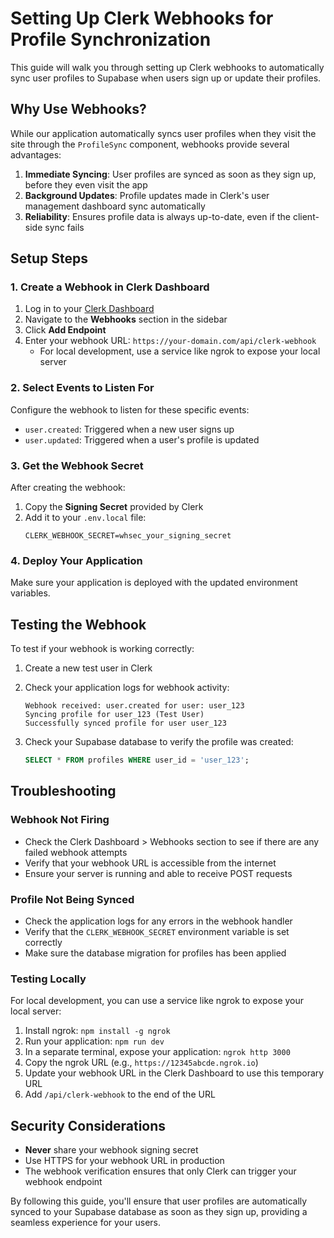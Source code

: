 # Setting Up Clerk Webhooks for Profile Synchronization

This guide will walk you through setting up Clerk webhooks to automatically sync user profiles to Supabase when users sign up or update their profiles.

## Why Use Webhooks?

While our application automatically syncs user profiles when they visit the site through the `ProfileSync` component, webhooks provide several advantages:

1. **Immediate Syncing**: User profiles are synced as soon as they sign up, before they even visit the app
2. **Background Updates**: Profile updates made in Clerk's user management dashboard sync automatically
3. **Reliability**: Ensures profile data is always up-to-date, even if the client-side sync fails

## Setup Steps

### 1. Create a Webhook in Clerk Dashboard

1. Log in to your [Clerk Dashboard](https://dashboard.clerk.dev/)
2. Navigate to the **Webhooks** section in the sidebar
3. Click **Add Endpoint**
4. Enter your webhook URL: `https://your-domain.com/api/clerk-webhook`
   - For local development, use a service like ngrok to expose your local server

### 2. Select Events to Listen For

Configure the webhook to listen for these specific events:

- `user.created`: Triggered when a new user signs up
- `user.updated`: Triggered when a user's profile is updated

### 3. Get the Webhook Secret

After creating the webhook:

1. Copy the **Signing Secret** provided by Clerk
2. Add it to your `.env.local` file:
   ```
   CLERK_WEBHOOK_SECRET=whsec_your_signing_secret
   ```

### 4. Deploy Your Application

Make sure your application is deployed with the updated environment variables.

## Testing the Webhook

To test if your webhook is working correctly:

1. Create a new test user in Clerk
2. Check your application logs for webhook activity:
   ```
   Webhook received: user.created for user: user_123
   Syncing profile for user_123 (Test User)
   Successfully synced profile for user user_123
   ```

3. Check your Supabase database to verify the profile was created:
   ```sql
   SELECT * FROM profiles WHERE user_id = 'user_123';
   ```

## Troubleshooting

### Webhook Not Firing

- Check the Clerk Dashboard > Webhooks section to see if there are any failed webhook attempts
- Verify that your webhook URL is accessible from the internet
- Ensure your server is running and able to receive POST requests

### Profile Not Being Synced

- Check the application logs for any errors in the webhook handler
- Verify that the `CLERK_WEBHOOK_SECRET` environment variable is set correctly
- Make sure the database migration for profiles has been applied

### Testing Locally

For local development, you can use a service like ngrok to expose your local server:

1. Install ngrok: `npm install -g ngrok`
2. Run your application: `npm run dev`
3. In a separate terminal, expose your application: `ngrok http 3000`
4. Copy the ngrok URL (e.g., `https://12345abcde.ngrok.io`)
5. Update your webhook URL in the Clerk Dashboard to use this temporary URL
6. Add `/api/clerk-webhook` to the end of the URL

## Security Considerations

- **Never** share your webhook signing secret
- Use HTTPS for your webhook URL in production
- The webhook verification ensures that only Clerk can trigger your webhook endpoint

By following this guide, you'll ensure that user profiles are automatically synced to your Supabase database as soon as they sign up, providing a seamless experience for your users. 